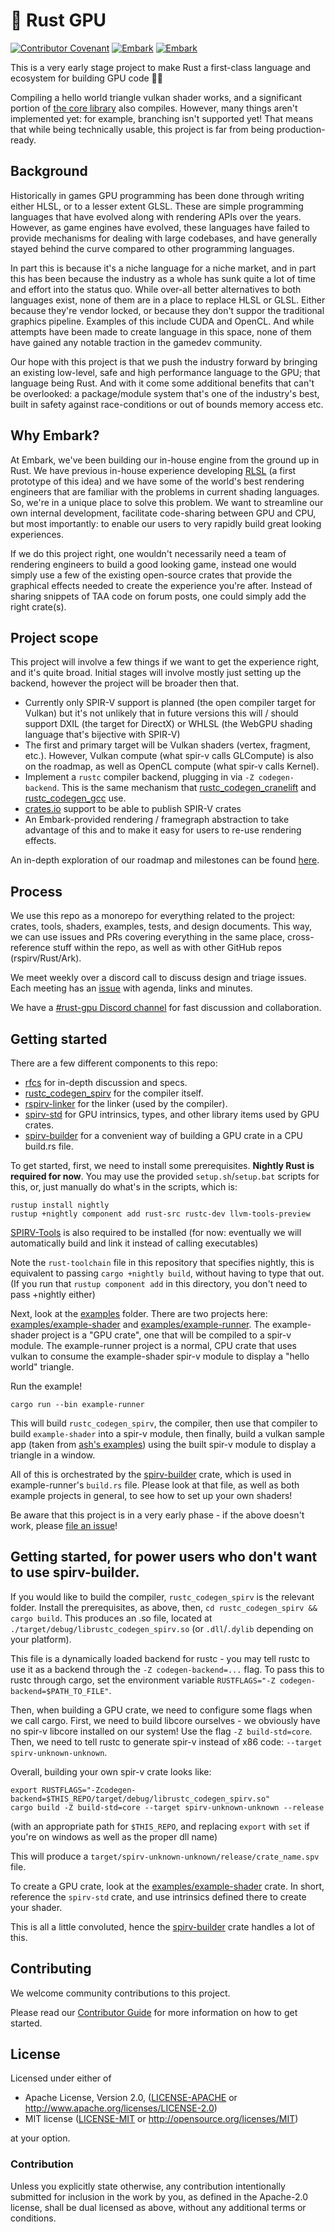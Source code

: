# 🐉 Rust GPU

[![Contributor Covenant](https://img.shields.io/badge/contributor%20covenant-v1.4%20adopted-ff69b4.svg)](CODE_OF_CONDUCT.md)
[![Embark](https://img.shields.io/badge/embark-open%20source-blueviolet.svg)](http://embark.dev)
[![Embark](https://img.shields.io/badge/discord%20chat-ark-green.svg)](https://discord.gg/dAuKfZS)

This is a very early stage project to make Rust a first-class language and ecosystem for building GPU code 🚀🚧

Compiling a hello world triangle vulkan shader works, and a significant portion of [the core library](https://doc.rust-lang.org/core/index.html) also compiles. However, many things aren't implemented yet: for example, branching isn't supported yet! That means that while being technically usable, this project is far from being production-ready.

## Background

Historically in games GPU programming has been done through writing either HLSL, or to a lesser extent GLSL. These are simple programming languages that have evolved along with rendering APIs over the years. However, as game engines have evolved, these languages have failed to provide mechanisms for dealing with large codebases, and have generally stayed behind the curve compared to other programming languages.

In part this is because it's a niche language for a niche market, and in part this has been because the industry as a whole has sunk quite a lot of time and effort into the status quo. While over-all better alternatives to both languages exist, none of them are in a place to replace HLSL or GLSL. Either because they're vendor locked, or because they don't suppor the traditional graphics pipeline. Examples of this include CUDA and OpenCL. And while attempts have been made to create language in this space, none of them have gained any notable traction in the gamedev community.

Our hope with this project is that we push the industry forward by bringing an existing low-level, safe and high performance language to the GPU; that language being Rust. And with it come some additional benefits that can't be overlooked: a package/module system that's one of the industry's best, built in safety against race-conditions or out of bounds memory access etc. 

## Why Embark?

At Embark, we've been building our in-house engine from the ground up in Rust. We have previous in-house experience developing [RLSL](https://github.com/MaikKlein/rlsl) (a first prototype of this idea) and we have some of the world's best rendering engineers that are familiar with the problems in current shading languages. So, we're in a unique place to solve this problem. We want to streamline our own internal development, facilitate code-sharing between GPU and CPU, but most importantly: to enable our users to very rapidly build great looking experiences. 

If we do this project right, one wouldn't necessarily need a team of rendering engineers to build a good looking game, instead one would simply use a few of the existing open-source crates that provide the graphical effects needed to create the experience you're after. Instead of sharing snippets of TAA code on forum posts, one could simply add the right crate(s).

## Project scope

This project will involve a few things if we want to get the experience right, and it's quite broad. Initial stages will involve mostly just setting up the backend, however the project will be broader then that.

- Currently only SPIR-V support is planned (the open compiler target for Vulkan) but it's not unlikely that in future versions this will / should support DXIL (the target for DirectX) or WHLSL (the WebGPU shading language that's bijective with SPIR-V)
- The first and primary target will be Vulkan shaders (vertex, fragment, etc.). However, Vulkan compute (what spir-v calls GLCompute) is also on the roadmap, as well as OpenCL compute (what spir-v calls Kernel).
- Implement a `rustc` compiler backend, plugging in via `-Z codegen-backend`. This is the same mechanism that [rustc_codegen_cranelift](https://github.com/bjorn3/rustc_codegen_cranelift) and [rustc_codegen_gcc](https://github.com/antoyo/rustc_codegen_gcc) use.
- [crates.io](https://crates.io) support to be able to publish SPIR-V crates
- An Embark-provided rendering / framegraph abstraction to take advantage of this and to make it easy for users to re-use rendering effects.

An in-depth exploration of our roadmap and milestones can be found [here](https://github.com/EmbarkStudios/rust-gpu/issues/47).

## Process

We use this repo as a monorepo for everything related to the project: crates, tools, shaders, examples, tests, and design documents. This way, we can use issues and PRs covering everything in the same place, cross-reference stuff within the repo, as well as with other GitHub repos (rspirv/Rust/Ark).

We meet weekly over a discord call to discuss design and triage issues. Each meeting has an [issue](https://github.com/EmbarkStudios/rust-gpu/issues?q=label%3Ameeting+) with agenda, links and minutes.

We have a [#rust-gpu Discord channel](https://discord.gg/dAuKfZS) for fast discussion and collaboration.

## Getting started

There are a few different components to this repo:

* [rfcs](rfcs) for in-depth discussion and specs.
* [rustc_codegen_spirv](rustc_codegen_spirv) for the compiler itself.
* [rspirv-linker](rspirv-linker) for the linker (used by the compiler).
* [spirv-std](spirv-std) for GPU intrinsics, types, and other library items used by GPU crates.
* [spirv-builder](spirv-builder) for a convenient way of building a GPU crate in a CPU build.rs file.

To get started, first, we need to install some prerequisites. **Nightly Rust is required for now**. You may use the provided `setup.sh`/`setup.bat` scripts for this, or, just manually do what's in the scripts, which is:

```shell
rustup install nightly
rustup +nightly component add rust-src rustc-dev llvm-tools-preview
```

[SPIRV-Tools](https://github.com/KhronosGroup/SPIRV-Tools#downloads) is also required to be installed (for now: eventually we will automatically build and link it instead of calling executables)

Note the `rust-toolchain` file in this repository that specifies nightly, this is equivalent to passing `cargo +nightly build`, without having to type that out. (If you run that `rustup component add` in this directory, you don't need to pass +nightly either)

Next, look at the [examples](examples) folder. There are two projects here: [examples/example-shader](examples/example-shader) and [examples/example-runner](examples/example-runner). The example-shader project is a "GPU crate", one that will be compiled to a spir-v module. The example-runner project is a normal, CPU crate that uses vulkan to consume the example-shader spir-v module to display a "hello world" triangle.

Run the example!

```shell
cargo run --bin example-runner
```

This will build `rustc_codegen_spirv`, the compiler, then use that compiler to build `example-shader` into a spir-v module, then finally, build a vulkan sample app (taken from [ash's examples](https://github.com/MaikKlein/ash/blob/master/examples/src/bin/triangle.rs)) using the built spir-v module to display a triangle in a window.

All of this is orchestrated by the [spirv-builder](spirv-builder) crate, which is used in example-runner's `build.rs` file. Please look at that file, as well as both example projects in general, to see how to set up your own shaders!

Be aware that this project is in a very early phase - if the above doesn't work, please [file an issue](https://github.com/EmbarkStudios/rust-gpu/issues)!

## Getting started, for power users who don't want to use spirv-builder.

If you would like to build the compiler, `rustc_codegen_spirv` is the relevant folder. Install the prerequisites, as above, then, `cd rustc_codegen_spirv && cargo build`. This produces an .so file, located at `./target/debug/librustc_codegen_spirv.so` (or `.dll`/`.dylib` depending on your platform).

This file is a dynamically loaded backend for rustc - you may tell rustc to use it as a backend through the `-Z codegen-backend=...` flag. To pass this to rustc through cargo, set the environment variable `RUSTFLAGS="-Z codegen-backend=$PATH_TO_FILE"`.

Then, when building a GPU crate, we need to configure some flags when we call cargo. First, we need to build libcore
ourselves - we obviously have no spir-v libcore installed on our system! Use the flag `-Z build-std=core`. Then, we need
to tell rustc to generate spir-v instead of x86 code: `--target spirv-unknown-unknown`.

Overall, building your own spir-v crate looks like:

```shell
export RUSTFLAGS="-Zcodegen-backend=$THIS_REPO/target/debug/librustc_codegen_spirv.so"
cargo build -Z build-std=core --target spirv-unknown-unknown --release
```

(with an appropriate path for `$THIS_REPO`, and replacing `export` with `set` if you're on windows as well as the proper dll name)

This will produce a `target/spirv-unknown-unknown/release/crate_name.spv` file.

To create a GPU crate, look at the [examples/example-shader](examples/example-shader) crate. In short, reference the `spirv-std` crate, and use intrinsics defined there to create your shader.

This is all a little convoluted, hence the [spirv-builder](spirv-builder) crate handles a lot of this.

## Contributing

We welcome community contributions to this project.

Please read our [Contributor Guide](CONTRIBUTING.md) for more information on how to get started.

## License

Licensed under either of

- Apache License, Version 2.0, ([LICENSE-APACHE](LICENSE-APACHE) or http://www.apache.org/licenses/LICENSE-2.0)
- MIT license ([LICENSE-MIT](LICENSE-MIT) or http://opensource.org/licenses/MIT)

at your option.

### Contribution

Unless you explicitly state otherwise, any contribution intentionally submitted for inclusion in the work by you, as defined in the Apache-2.0 license, shall be dual licensed as above, without any additional terms or conditions.
